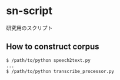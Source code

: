 # sn-script

研究用のスクリプト

## How to construct corpus

```bash
$ /path/to/python speech2text.py
...
$ /path/to/python transcribe_processor.py
```
